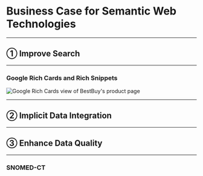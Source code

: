 # Business Case for Semantic Web Technologies
---
## &#10112; Improve Search
---
### Google Rich Cards and Rich Snippets
![Google Rich Cards view of BestBuy's product page](img/google_rich_cards_bestbuy.png)<!-- .element: style="max-height: 65vh; border: none; box-shadow: none;" -->

---
## &#10113; Implicit Data Integration
---
## &#10114; Enhance Data Quality
---
### SNOMED-CT

